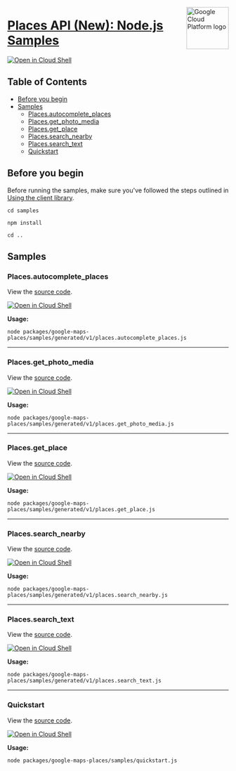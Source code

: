 [//]: # "This README.md file is auto-generated, all changes to this file will be lost."
[//]: # "To regenerate it, use `python -m synthtool`."
<img src="https://avatars2.githubusercontent.com/u/2810941?v=3&s=96" alt="Google Cloud Platform logo" title="Google Cloud Platform" align="right" height="96" width="96"/>

# [Places API (New): Node.js Samples](https://github.com/googleapis/google-cloud-node)

[![Open in Cloud Shell][shell_img]][shell_link]



## Table of Contents

* [Before you begin](#before-you-begin)
* [Samples](#samples)
  * [Places.autocomplete_places](#places.autocomplete_places)
  * [Places.get_photo_media](#places.get_photo_media)
  * [Places.get_place](#places.get_place)
  * [Places.search_nearby](#places.search_nearby)
  * [Places.search_text](#places.search_text)
  * [Quickstart](#quickstart)

## Before you begin

Before running the samples, make sure you've followed the steps outlined in
[Using the client library](https://github.com/googleapis/google-cloud-node#using-the-client-library).

`cd samples`

`npm install`

`cd ..`

## Samples



### Places.autocomplete_places

View the [source code](https://github.com/googleapis/google-cloud-node/blob/main/packages/google-maps-places/samples/generated/v1/places.autocomplete_places.js).

[![Open in Cloud Shell][shell_img]](https://console.cloud.google.com/cloudshell/open?git_repo=https://github.com/googleapis/google-cloud-node&page=editor&open_in_editor=packages/google-maps-places/samples/generated/v1/places.autocomplete_places.js,samples/README.md)

__Usage:__


`node packages/google-maps-places/samples/generated/v1/places.autocomplete_places.js`


-----




### Places.get_photo_media

View the [source code](https://github.com/googleapis/google-cloud-node/blob/main/packages/google-maps-places/samples/generated/v1/places.get_photo_media.js).

[![Open in Cloud Shell][shell_img]](https://console.cloud.google.com/cloudshell/open?git_repo=https://github.com/googleapis/google-cloud-node&page=editor&open_in_editor=packages/google-maps-places/samples/generated/v1/places.get_photo_media.js,samples/README.md)

__Usage:__


`node packages/google-maps-places/samples/generated/v1/places.get_photo_media.js`


-----




### Places.get_place

View the [source code](https://github.com/googleapis/google-cloud-node/blob/main/packages/google-maps-places/samples/generated/v1/places.get_place.js).

[![Open in Cloud Shell][shell_img]](https://console.cloud.google.com/cloudshell/open?git_repo=https://github.com/googleapis/google-cloud-node&page=editor&open_in_editor=packages/google-maps-places/samples/generated/v1/places.get_place.js,samples/README.md)

__Usage:__


`node packages/google-maps-places/samples/generated/v1/places.get_place.js`


-----




### Places.search_nearby

View the [source code](https://github.com/googleapis/google-cloud-node/blob/main/packages/google-maps-places/samples/generated/v1/places.search_nearby.js).

[![Open in Cloud Shell][shell_img]](https://console.cloud.google.com/cloudshell/open?git_repo=https://github.com/googleapis/google-cloud-node&page=editor&open_in_editor=packages/google-maps-places/samples/generated/v1/places.search_nearby.js,samples/README.md)

__Usage:__


`node packages/google-maps-places/samples/generated/v1/places.search_nearby.js`


-----




### Places.search_text

View the [source code](https://github.com/googleapis/google-cloud-node/blob/main/packages/google-maps-places/samples/generated/v1/places.search_text.js).

[![Open in Cloud Shell][shell_img]](https://console.cloud.google.com/cloudshell/open?git_repo=https://github.com/googleapis/google-cloud-node&page=editor&open_in_editor=packages/google-maps-places/samples/generated/v1/places.search_text.js,samples/README.md)

__Usage:__


`node packages/google-maps-places/samples/generated/v1/places.search_text.js`


-----




### Quickstart

View the [source code](https://github.com/googleapis/google-cloud-node/blob/main/packages/google-maps-places/samples/quickstart.js).

[![Open in Cloud Shell][shell_img]](https://console.cloud.google.com/cloudshell/open?git_repo=https://github.com/googleapis/google-cloud-node&page=editor&open_in_editor=packages/google-maps-places/samples/quickstart.js,samples/README.md)

__Usage:__


`node packages/google-maps-places/samples/quickstart.js`






[shell_img]: https://gstatic.com/cloudssh/images/open-btn.png
[shell_link]: https://console.cloud.google.com/cloudshell/open?git_repo=https://github.com/googleapis/google-cloud-node&page=editor&open_in_editor=samples/README.md
[product-docs]: https://developers.google.com/maps/documentation/places/web-service/
